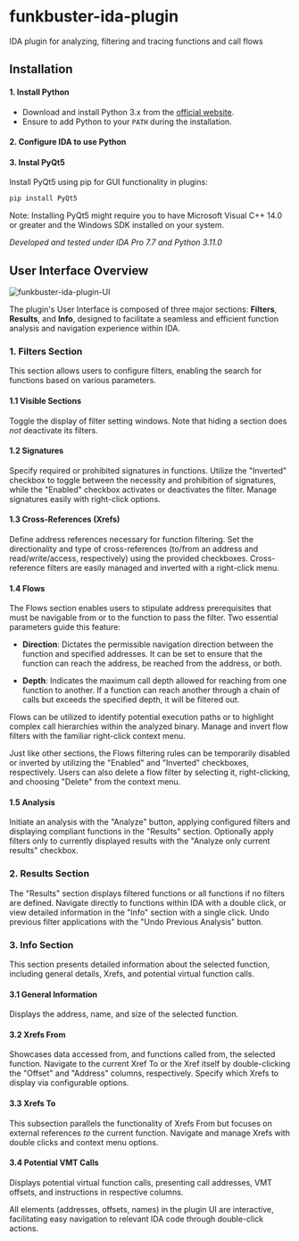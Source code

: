 # funkbuster-ida-plugin
IDA plugin for analyzing, filtering and tracing functions and call flows

## Installation
#### 1. Install Python
- Download and install Python 3.x from the [official website](https://www.python.org/).
- Ensure to add Python to your `PATH` during the installation.
#### 2. Configure IDA to use Python
#### 3. Instal PyQt5
Install PyQt5 using pip for GUI functionality in plugins:
```bash
pip install PyQt5
```
Note: Installing PyQt5 might require you to have Microsoft Visual C++ 14.0 or greater and the Windows SDK installed on your system.

_Developed and tested under IDA Pro 7.7 and Python 3.11.0_

## User Interface Overview
![funkbuster-ida-plugin-UI](https://github.com/ep1h/funkbuster-ida-plugin/assets/46194184/89483e05-d5f8-4810-a1db-7f5b56fbd581)

The plugin's User Interface is composed of three major sections: **Filters**, **Results**, and **Info**, designed to facilitate a seamless and efficient function analysis and navigation experience within IDA.

### 1. Filters Section

This section allows users to configure filters, enabling the search for functions based on various parameters.

#### 1.1 Visible Sections
Toggle the display of filter setting windows. Note that hiding a section does *not* deactivate its filters.

#### 1.2 Signatures
Specify required or prohibited signatures in functions. Utilize the "Inverted" checkbox to toggle between the necessity and prohibition of signatures, while the "Enabled" checkbox activates or deactivates the filter. Manage signatures easily with right-click options.

#### 1.3 Cross-References (Xrefs)
Define address references necessary for function filtering. Set the directionality and type of cross-references (to/from an address and read/write/access, respectively) using the provided checkboxes. Cross-reference filters are easily managed and inverted with a right-click menu.

#### 1.4 Flows
The Flows section enables users to stipulate address prerequisites that must be navigable from or to the function to pass the filter. Two essential parameters guide this feature:

- **Direction**: Dictates the permissible navigation direction between the function and specified addresses. It can be set to ensure that the function can reach the address, be reached from the address, or both.

- **Depth**: Indicates the maximum call depth allowed for reaching from one function to another. If a function can reach another through a chain of calls but exceeds the specified depth, it will be filtered out.

Flows can be utilized to identify potential execution paths or to highlight complex call hierarchies within the analyzed binary. Manage and invert flow filters with the familiar right-click context menu.

Just like other sections, the Flows filtering rules can be temporarily disabled or inverted by utilizing the "Enabled" and "Inverted" checkboxes, respectively. Users can also delete a flow filter by selecting it, right-clicking, and choosing "Delete" from the context menu.
#### 1.5 Analysis
Initiate an analysis with the "Analyze" button, applying configured filters and displaying compliant functions in the "Results" section. Optionally apply filters only to currently displayed results with the "Analyze only current results" checkbox.

### 2. Results Section

The "Results" section displays filtered functions or all functions if no filters are defined. Navigate directly to functions within IDA with a double click, or view detailed information in the "Info" section with a single click. Undo previous filter applications with the "Undo Previous Analysis" button.

### 3. Info Section

This section presents detailed information about the selected function, including general details, Xrefs, and potential virtual function calls.

#### 3.1 General Information
Displays the address, name, and size of the selected function.

#### 3.2 Xrefs From
Showcases data accessed from, and functions called from, the selected function. Navigate to the current Xref To or the Xref itself by double-clicking the "Offset" and "Address" columns, respectively. Specify which Xrefs to display via configurable options.

#### 3.3 Xrefs To
This subsection parallels the functionality of Xrefs From but focuses on external references *to* the current function. Navigate and manage Xrefs with double clicks and context menu options.

#### 3.4 Potential VMT Calls
Displays potential virtual function calls, presenting call addresses, VMT offsets, and instructions in respective columns.

All elements (addresses, offsets, names) in the plugin UI are interactive, facilitating easy navigation to relevant IDA code through double-click actions.
